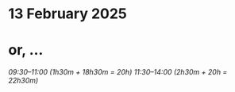 # 13 February 2025
# or, …

_09:30–11:00 (1h30m + 18h30m = 20h)_
_11:30–14:00 (2h30m + 20h = 22h30m)_
